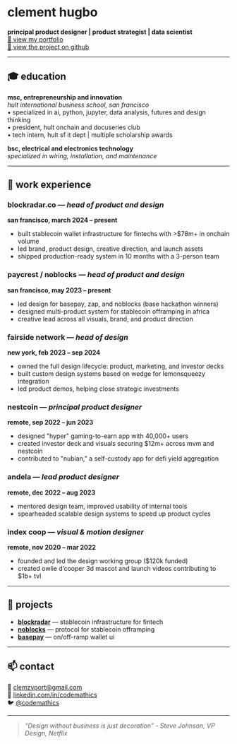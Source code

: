 # clement hugbo  
**principal product designer | product strategist | data scientist**  
[📁 view my portfolio](https://codemathics.design/portfolio)  
[📁 view the project on github](https://github.com/codemathics/portfolio)

---

## 🎓 education  
**msc, entrepreneurship and innovation**  
*hult international business school, san francisco*  
• specialized in ai, python, jupyter, data analysis, futures and design thinking  
• president, hult onchain and docuseries club  
• tech intern, hult sf it dept | multiple scholarship awards  

**bsc, electrical and electronics technology**  
*specialized in wiring, installation, and maintenance*

---

## 💼 work experience  

### blockradar.co — *head of product and design*  
**san francisco, march 2024 – present**  
- built stablecoin wallet infrastructure for fintechs with >$78m+ in onchain volume  
- led brand, product design, creative direction, and launch assets  
- shipped production-ready system in 10 months with a 3-person team  

### paycrest / noblocks — *head of product and design*  
**san francisco, may 2023 – present**  
- led design for basepay, zap, and noblocks (base hackathon winners)  
- designed multi-product system for stablecoin offramping in africa  
- creative lead across all visuals, brand, and product direction  

### fairside network — *head of design*  
**new york, feb 2023 – sep 2024**  
- owned the full design lifecycle: product, marketing, and investor decks  
- built custom design systems based on wedge for lemonsqueezy integration  
- led product demos, helping close strategic investments  

### nestcoin — *principal product designer*  
**remote, sep 2022 – jun 2023**  
- designed "hyper" gaming-to-earn app with 40,000+ users  
- created investor deck and visuals securing $12m+ across mvm and nestcoin  
- contributed to "nubian," a self-custody app for defi yield aggregation  

### andela — *lead product designer*  
**remote, dec 2022 – aug 2023**  
- mentored design team, improved usability of internal tools  
- spearheaded scalable design systems to speed up product cycles  

### index coop — *visual & motion designer*  
**remote, nov 2020 – mar 2022**  
- founded and led the design working group ($120k funded)  
- created owlie d’cooper 3d mascot and launch videos contributing to $1b+ tvl  

---

## 🚀 projects  

- [**blockradar**](https://blockradar.co) — stablecoin infrastructure for fintech  
- [**noblocks**](https://noblocks.xyz) — protocol for stablecoin offramping  
- [**basepay**](https://basepay.xyz) — on/off-ramp wallet ui

---

## 📫 contact  
📧 [clemzyport@gmail.com](mailto:clemzyport@gmail.com)  
🔗 [linkedin.com/in/codemathics](https://linkedin.com/in/codemathics)  
🐦 [@codemathics](https://twitter.com/codemathics)

---

> *“Design without business is just decoration” - Steve Johnson, VP Design, Netflix*
